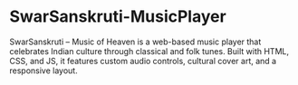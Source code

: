 # SwarSanskruti-MusicPlayer
SwarSanskruti – Music of Heaven is a web-based music player that celebrates Indian culture through classical and folk tunes. Built with HTML, CSS, and JS, it features custom audio controls, cultural cover art, and a responsive layout.
